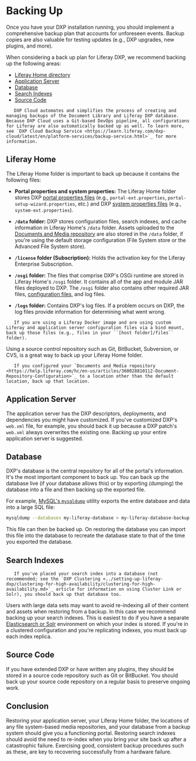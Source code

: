 # Backing Up

Once you have your DXP installation running, you should implement a comprehensive backup plan that accounts for unforeseen events. Backup copies are also valuable for testing updates (e.g., DXP upgrades, new plugins, and more).

When considering a back up plan for Liferay DXP, we recommend backing up the following areas:

* [Liferay Home directory](#liferay-home)
* [Application Server](#application-server)
* [Database](#database)
* [Search Indexes](#search-indexes)
* [Source Code](#source-code)

```note::
   DXP Cloud automates and simplifies the process of creating and managing backups of the Document Library and Liferay DXP database. Because DXP Cloud uses a Git-based DevOps pipeline, all configurations for Liferay are also automatically backed up as well. To learn more, see `DXP Cloud Backup Service <https://learn.liferay.com/dxp-cloud/latest/en/platform-services/backup-service.html>`_ for more information.
```

## Liferay Home

The Liferay Home folder is important to back up because it contains the following files:

* **Portal properties and system properties:** The Liferay Home folder stores DXP [portal properties files](../reference/portal-properties.md) (e.g., `portal-ext.properties`, `portal-setup-wizard.properties`, etc.) and DXP [system properties files](../reference/system-properties.md) (e.g., `system-ext.properties`).

* **`/data` folder:** DXP stores configuration files, search indexes, and cache information in Liferay Home's `/data` folder. Assets uploaded to the [Documents and Media repository](https://help.liferay.com/hc/en-us/articles/360028810112-Document-Repository-Configuration) are also stored in the `/data` folder, if you're using the default storage configuration (File System store or the Advanced File System store).

* **`/license` folder (Subscription):** Holds the activation key for the Liferay Enterprise Subscription.

* **`/osgi` folder:** The files that comprise DXP's OSGi runtime are stored in Liferay Home's `/osgi` folder. It contains all of the app and module JAR files deployed to DXP. The `/osgi` folder also contains other required JAR files, [configuration files](https://help.liferay.com/hc/en-us/articles/360029131651-Understanding-System-Configuration-Files), and log files.

* **`/logs` folder:** Contains DXP's log files. If a problem occurs on DXP, the log files provide information for determining what went wrong.

```note::
   If you are using a Liferay Docker image and are using custom Liferay and application server configuration files via a bind mount, back up those files (e.g., files in your ``[host folder]/files`` folder).
```

Using a source control repository such as Git, BitBucket, Subversion, or CVS, is a great way to back up your Liferay Home folder.

```important::
   If you configured your `Documents and Media repository <https://help.liferay.com/hc/en-us/articles/360028810112-Document-Repository-Configuration>`_ to a location other than the default location, back up that location.
```

## Application Server

The application server has the DXP descriptors, deployments, and dependencies you might have customized. If you've customized DXP's `web.xml` file, for example, you should back it up because a DXP patch's `web.xml` always overwrites the existing one. Backing up your entire application server is suggested.

## Database

DXP's database is the central repository for all of the portal's information. It's the most important component to back up. You can back up the database live (if your database allows this) or by exporting (dumping) the database into a file and then backing up the exported file.

For example, [MySQL's `mysqldump`](https://dev.mysql.com/doc/refman/5.7/en/using-mysqldump.html) utility exports the entire database and data into a large SQL file:

```bash
mysqldump --databases my-liferay-database > my-liferay-database-backup.sql
```

This file can then be backed up. On restoring the database you can import this file into the database to recreate the database state to that of the time you exported the database.

## Search Indexes

```important::
   If you've placed your search index into a database (not recommended; see the `DXP Clustering <../setting-up-liferay-dxp/clustering-for-high-availability/clustering-for-high-availability.md>`_ article for information on using Cluster Link or Solr), you should back up that database too.
```

Users with large data sets may want to avoid re-indexing all of their content and assets when restoring from a backup. In this case we recommend backing up your search indexes. This is easiest to do if you have a separate [Elasticsearch or Solr](https://help.liferay.com/hc/en-us/articles/360028711092-Introduction-to-Installing-a-Search-Engine) environment on which your index is stored. If you're in a clustered configuration and you're replicating indexes, you must back up each index replica.

## Source Code

If you have extended DXP or have written any plugins, they should be stored in a source code repository such as Git or BitBucket. You should back up your source code repository on a regular basis to preserve ongoing work.

## Conclusion

Restoring your application server, your Liferay Home folder, the locations of any file system-based media repositories, and your database from a backup system should give you a functioning portal. Restoring search indexes should avoid the need to re-index when you bring your site back up after a catastrophic failure. Exercising good, consistent backup procedures such as these, are key to recovering successfully from a hardware failure.
